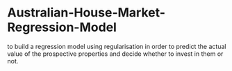 # Australian-House-Market-Regression-Model
 to build a regression model using regularisation in order to predict the actual value of the prospective properties and decide whether to invest in them or not.
